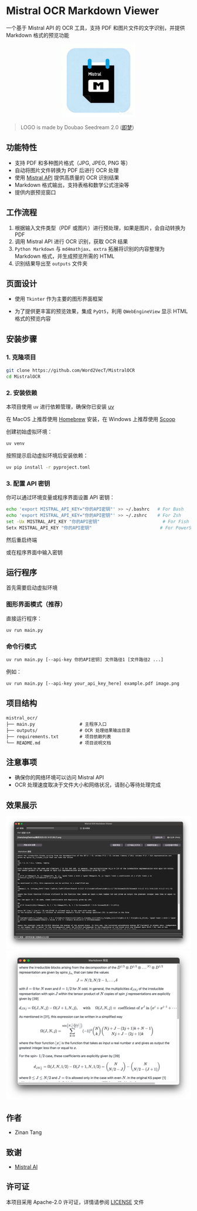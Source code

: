 # Mistral OCR Markdown Viewer

一个基于 Mistral API 的 OCR 工具，支持 PDF 和图片文件的文字识别，并提供 Markdown 格式的预览功能

<div style="text-align: center;">
  <img src="demo/logo.jpeg" alt="LOGO" style="width:200px; height:auto;" />
</div>

> LOGO is made by Doubao Seedream 2.0 ([即梦](https://jimeng.jianying.com))

## 功能特性

- 支持 PDF 和多种图片格式（JPG, JPEG, PNG 等）
- 自动将图片文件转换为 PDF 后进行 OCR 处理
- 使用 [Mistral API](https://mistral.ai/news/mistral-ocr) 提供高质量的 OCR 识别结果
- Markdown 格式输出，支持表格和数学公式渲染等
- 提供内嵌预览窗口

## 工作流程

1. 根据输入文件类型（PDF 或图片）进行预处理，如果是图片，会自动转换为 PDF
2. 调用 Mistral API 进行 OCR 识别，获取 OCR 结果
3. `Python Markdown` 与 `md4mathjax`、`extra` 拓展将识别的内容整理为 Markdown 格式，并生成预览所需的 HTML
4. 识别结果导出至 `outputs` 文件夹

## 页面设计

- 使用 `Tkinter` 作为主要的图形界面框架

- 为了提供更丰富的预览效果，集成 `PyQt5`，利用 `QWebEngineView` 显示 HTML 格式的预览内容

## 安装步骤

### 1. 克隆项目

```bash
git clone https://github.com/Word2VecT/MistralOCR
cd MistralOCR
```

### 2. 安装依赖

本项目使用 `uv` 进行依赖管理，确保你已安装 [uv](https://github.com/astral-sh/uv)

在 MacOS 上推荐使用 [Homebrew](https://brew.sh) 安装，在 Windows 上推荐使用 [Scoop](https://scoop.sh)

创建初始虚拟环境：

```bash
uv venv
```

按照提示启动虚拟环境后安装依赖：

```bash
uv pip install -r pyproject.toml
```

### 3. 配置 API 密钥

你可以通过环境变量或程序界面设置 API 密钥：

```bash
echo 'export MISTRAL_API_KEY="你的API密钥"' >> ~/.bashrc   # For Bash
echo 'export MISTRAL_API_KEY="你的API密钥"' >> ~/.zshrc    # For Zsh
set -Ux MISTRAL_API_KEY "你的API密钥"                        # For Fish
Setx MISTRAL_API_KEY "你的API密钥"                          # For PowerShell
```

然后重启终端

或在程序界面中输入密钥

## 运行程序

首先需要启动虚拟环境

### 图形界面模式（推荐）

直接运行程序：

```bash
uv run main.py
```

### 命令行模式

```bash
uv run main.py [--api-key 你的API密钥] 文件路径1 [文件路径2 ...]
```

例如：

```bash
uv run main.py [--api-key your_api_key_here] example.pdf image.png
```

## 项目结构

```
mistral_ocr/
├── main.py                 # 主程序入口
├── outputs/                # OCR 处理结果输出目录
├── requirements.txt        # 项目依赖列表
└── README.md               # 项目说明文档
```

## 注意事项

- 确保你的网络环境可以访问 Mistral API
- OCR 处理速度取决于文件大小和网络状况，请耐心等待处理完成

## 效果展示

![主要页面](demo/main.png)
![预览页面](demo/preview.png)

## 作者

- Zinan Tang

## 致谢

- [Mistral AI](https://mistral.ai)

## 许可证

本项目采用 Apache-2.0 许可证，详情请参阅 [LICENSE](LICENSE) 文件
